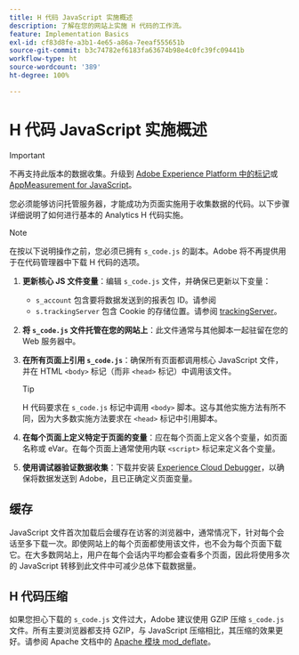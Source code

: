 ```yaml
---
title: H 代码 JavaScript 实施概述
description: 了解在您的网站上实施 H 代码的工作流。
feature: Implementation Basics
exl-id: cf83d8fe-a3b1-4e65-a86a-7eeaf555651b
source-git-commit: b3c74782ef6183fa63674b98e4c0fc39fc09441b
workflow-type: ht
source-wordcount: '389'
ht-degree: 100%

---
```


# H 代码 JavaScript 实施概述

>[!IMPORTANT]
>
>不再支持此版本的数据收集。升级到 [Adobe Experience Platform 中的标记](../../launch/overview.md)或 [AppMeasurement for JavaScript](../overview.md)。

您必须能够访问托管服务器，才能成功为页面实施用于收集数据的代码。以下步骤详细说明了如何进行基本的 Analytics H 代码实施。

>[!NOTE]
>
>在按以下说明操作之前，您必须已拥有 `s_code.js` 的副本。Adobe 将不再提供用于在代码管理器中下载 H 代码的选项。

1. **更新核心 JS 文件变量**：编辑 `s_code.js` 文件，并确保已更新以下变量：
   * `s_account` 包含要将数据发送到的报表包 ID。请参阅
   * `s.trackingServer` 包含 Cookie 的存储位置。请参阅 [trackingServer](../../vars/config-vars/trackingserver.md)。
1. **将 `s_code.js` 文件托管在您的网站上**：此文件通常与其他脚本一起驻留在您的 Web 服务器中。
1. **在所有页面上引用 `s_code.js`**：确保所有页面都调用核心 JavaScript 文件，并在 HTML `<body>` 标记（而非 `<head>` 标记）中调用该文件。

   >[!TIP]
   >
   > H 代码要求在 `s_code.js` 标记中调用 `<body>` 脚本。这与其他实施方法有所不同，因为大多数实施方法要求在 `<head>` 标记中引用脚本。
1. **在每个页面上定义特定于页面的变量**：应在每个页面上定义各个变量，如页面名称或 eVar。在每个页面上通常使用内联 `<script>` 标记来定义各个变量。
1. **使用调试器验证数据收集**：下载并安装 [Experience Cloud Debugger](../../validate/debugger.md)，以确保将数据发送到 Adobe，且已正确定义页面变量。

## 缓存

JavaScript 文件首次加载后会缓存在访客的浏览器中，通常情况下，针对每个会话至多下载一次。即使网站上的每个页面都使用该文件，也不会为每个页面下载它。在大多数网站上，用户在每个会话内平均都会查看多个页面，因此将使用多次的 JavaScript 转移到此文件中可减少总体下载数据量。

## H 代码压缩

如果您担心下载的 `s_code.js` 文件过大，Adobe 建议使用 GZIP 压缩 `s_code.js` 文件。所有主要浏览器都支持 GZIP，与 JavaScript 压缩相比，其压缩的效果更好。请参阅 Apache 文档中的 [Apache 模块 mod_deflate](https://httpd.apache.org/docs/current/mod/mod_deflate.html)。
